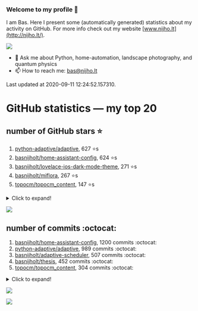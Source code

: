 ### Welcome to my profile 👋

I am Bas. Here I present some (automatically generated) statistics about my activity on GitHub. For more info check out my website [www.nijho.lt](http://nijho.lt/).

![](https://www.nijho.lt/authors/admin/avatar_hu9e60e4b9bc120dfb6a666009f2878da6_182107_250x250_fill_q90_lanczos_center.jpg)

- 💬 Ask me about Python, home-automation, landscape photography, and quantum physics
- 📫 How to reach me: bas@nijho.lt

Last updated at 2020-09-11 12:24:52.157310.

# GitHub statistics — my top 20

## number of GitHub stars ⭐️

1. [python-adaptive/adaptive](https://github.com/python-adaptive/adaptive/), 627 ⭐️s
2. [basnijholt/home-assistant-config](https://github.com/basnijholt/home-assistant-config/), 624 ⭐️s
3. [basnijholt/lovelace-ios-dark-mode-theme](https://github.com/basnijholt/lovelace-ios-dark-mode-theme/), 271 ⭐️s
4. [basnijholt/miflora](https://github.com/basnijholt/miflora/), 267 ⭐️s
5. [topocm/topocm_content](https://github.com/topocm/topocm_content/), 147 ⭐️s
<details><summary>Click to expand!</summary>

6. [basnijholt/lovelace-ios-themes](https://github.com/basnijholt/lovelace-ios-themes/), 125 ⭐️s
7. [python-kasa/python-kasa](https://github.com/python-kasa/python-kasa/), 93 ⭐️s
8. [basnijholt/home-assistant-macbook-touch-bar](https://github.com/basnijholt/home-assistant-macbook-touch-bar/), 48 ⭐️s
9. [kwant-project/kwant](https://github.com/kwant-project/kwant/), 44 ⭐️s
10. [basnijholt/thesis-cover](https://github.com/basnijholt/thesis-cover/), 13 ⭐️s
11. [basnijholt/aiokef](https://github.com/basnijholt/aiokef/), 12 ⭐️s
12. [basnijholt/instacron](https://github.com/basnijholt/instacron/), 10 ⭐️s
13. [basnijholt/adaptive-scheduler](https://github.com/basnijholt/adaptive-scheduler/), 9 ⭐️s
14. [basnijholt/iOSMessageExport](https://github.com/basnijholt/iOSMessageExport/), 9 ⭐️s
15. [basnijholt/lovelace-ios-light-mode-theme](https://github.com/basnijholt/lovelace-ios-light-mode-theme/), 6 ⭐️s
16. [kwant-project/kwant-tutorial-2016](https://github.com/kwant-project/kwant-tutorial-2016/), 6 ⭐️s
17. [basnijholt/ipynb_git_filters](https://github.com/basnijholt/ipynb_git_filters/), 5 ⭐️s
18. [basnijholt/molecular-dynamics-Python](https://github.com/basnijholt/molecular-dynamics-Python/), 5 ⭐️s
19. [basnijholt/orbitalfield](https://github.com/basnijholt/orbitalfield/), 5 ⭐️s
20. [basnijholt/thesis](https://github.com/basnijholt/thesis/), 5 ⭐️s

</details>

![](https://github.com/basnijholt/basnijholt/raw/master/stars_over_time.png)

## number of commits :octocat:

1. [basnijholt/home-assistant-config](https://github.com/basnijholt/home-assistant-config/), 1200 commits :octocat:
2. [python-adaptive/adaptive](https://github.com/python-adaptive/adaptive/), 989 commits :octocat:
3. [basnijholt/adaptive-scheduler](https://github.com/basnijholt/adaptive-scheduler/), 507 commits :octocat:
4. [basnijholt/thesis](https://github.com/basnijholt/thesis/), 452 commits :octocat:
5. [topocm/topocm_content](https://github.com/topocm/topocm_content/), 304 commits :octocat:
<details><summary>Click to expand!</summary>

6. [basnijholt/aiokef](https://github.com/basnijholt/aiokef/), 248 commits :octocat:
7. [conda-forge/staged-recipes](https://github.com/conda-forge/staged-recipes/), 225 commits :octocat:
8. [python-adaptive/paper](https://github.com/python-adaptive/paper/), 198 commits :octocat:
9. [ohld/igbot](https://github.com/ohld/igbot/), 191 commits :octocat:
10. [basnijholt/spin-orbit-nanowires](https://github.com/basnijholt/spin-orbit-nanowires/), 189 commits :octocat:
11. [home-assistant/core](https://github.com/home-assistant/core/), 182 commits :octocat:
12. [basnijholt/media_player.kef](https://github.com/basnijholt/media_player.kef/), 156 commits :octocat:
13. [basnijholt/hpc05](https://github.com/basnijholt/hpc05/), 152 commits :octocat:
14. [basnijholt/lovelace-ios-themes](https://github.com/basnijholt/lovelace-ios-themes/), 138 commits :octocat:
15. [basnijholt/instacron](https://github.com/basnijholt/instacron/), 115 commits :octocat:
16. [basnijholt/nijho.lt](https://github.com/basnijholt/nijho.lt/), 114 commits :octocat:
17. [basnijholt/lovelace-ios-dark-mode-theme](https://github.com/basnijholt/lovelace-ios-dark-mode-theme/), 71 commits :octocat:
18. [basnijholt/lovelace-ios-light-mode-theme](https://github.com/basnijholt/lovelace-ios-light-mode-theme/), 65 commits :octocat:
19. [basnijholt/home-assistant-macbook-touch-bar](https://github.com/basnijholt/home-assistant-macbook-touch-bar/), 63 commits :octocat:
20. [basnijholt/yaml2bib](https://github.com/basnijholt/yaml2bib/), 57 commits :octocat:

</details>

![](https://github.com/basnijholt/basnijholt/raw/master/commits_per_hour.png)

![](https://github.com/basnijholt/basnijholt/raw/master/commits_per_weekday.png)

